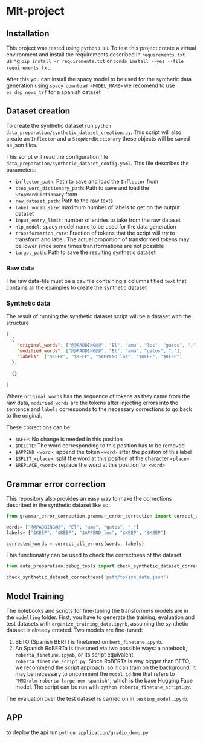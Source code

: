 # Mlt-project

## Installation

This project was tested using `python3.10`. To test this project create a virtual environment and install the
requirements described in `requirements.txt` using `pip install -r requirements.txt` or
`conda install --yes --file requirements.txt`.

After this you can install the spacy model to be used for the synthetic data generation using
`spacy download <MODEL_NAME>` we recomend to use `es_dep_news_trf` for a spanish dataset

## Dataset creation

To create the synthetic dataset run `python data_preparation/synthetic_dataset_creation.py`. This script will also create
an `Inflector` and a `StopWordDictionary` these objects will be saved as json files.

This script will read the configuration file `data_preparation/synthetic_dataset_config.yaml`. This file describes the
parameters:

- `inflector_path`: Path to save and load the `Inflector` from
- `stop_word_dictionary_path`: Path to save and load the `StopWordDictionary` from
- `raw_dataset_path`: Path to the raw texts
- `label_vocab_size`: maximum number of labels to get on the output dataset
- `input_entry_limit`: number of entries to take from the raw dataset
- `nlp_model`: spacy model name to be used for the data generation
- `transformation_rate`: Fraction of tokens that the script will try to transform and label. The actual proportion of
  transformed tokens may be lower since some times transformations are not possible
- `target_path`: Path to save the resulting synthetic dataset

### Raw data

The raw data-file must be a csv file containing a columns titled `text` that contains all the examples to create the
synthetic dataset

### Synthetic data

The result of running the synthetic dataset script will be a dataset with the structure

```json
[
  {
    "original_words": ["@@PADDING@@", "El", "ama", "los", "gatos", "."],
    "modified_words": ["@@PADDING@@", "El", "ama", "gatos", "."],
    "labels": ["$KEEP", "$KEEP", "$APPEND_los", "$KEEP", "$KEEP"]
  },
  
  {}
  
]
```

Where `original_words` has the sequence of tokens as they came from the raw data, `modified_words` are the tokens after
injecting errors into the sentence and `labels` corresponds to the necessary corrections to go back to the original.

These corrections can be:
- `$KEEP`: No change is needed in this position
- `$DELETE`: The word corresponding to this position has to be removed
- `$APPEND_<word>`: append the token `<word>` after the position of this label 
- `$SPLIT_<place>`: split the word at this position at the character `<place>`
- `$REPLACE_<word>`: replace the word at this position for `<word>`


## Grammar error correction

This repository also provides an easy way to make the corrections described in the synthetic dataset like so:
```python
from grammar_error_correction.grammar_error_correction import correct_all_errors

words= ["@@PADDING@@", "El", "ama", "gatos", "."]
labels= ["$KEEP", "$KEEP", "$APPEND_los", "$KEEP", "$KEEP"]

corrected_words = correct_all_errors(words, labels)
```

This functionality can be used to check the correctness of the dataset

```python
from data_preparation.debug_tools import check_synthetic_dataset_correctness

check_synthetic_dataset_correctness('path/to/syn_data.json')
```

## Model Training

The notebooks and scripts for fine-tuning the transformers models are in the `modelling` folder. First, you have to generate the training, evaluation and test datasets with `organize_training_data.ipynb`, assuming the synthetic dataset is already created. Two models are fine-tuned:

1. BETO (Spanish BERT) is finetuned on `bert_finetune.ipynb`.
2. An Spanish RoBERTa is finetuned via two possible ways: a notebook, `roberta_finetune.ipynb`, or its script equivalent, `roberta_finetune_script.py`. Since RoBERTa is way bigger than BETO, we recommend the script approach, so it can train on the background. It may be necessary to uncomment the `model_id` line that refers to `"MMG/xlm-roberta-large-ner-spanish"`, which is the base Hugging Face model. The script can be run with `python roberta_finetune_script.py`.

The evaluation over the test dataset is carried on in `testing_model.ipynb`.

## APP

to deploy the api run `python application/gradio_demo.py`
